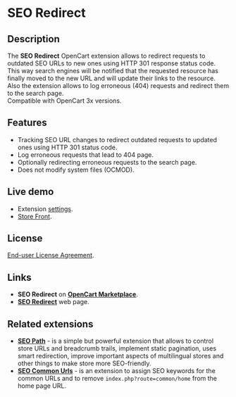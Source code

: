 # SEO Redirect

## Description
The **SEO Redirect** OpenCart extension allows to redirect requests to outdated SEO URLs to new ones using HTTP 301 response status code. This way search engines will be notified that the requested resource has finally moved to the new URL and will update their links to the resource. Also the  extension allows to log erroneous (404) requests and redirect them to the search page.  
Compatible with OpenCart 3x versions.

## Features
* Tracking SEO URL changes to redirect outdated requests to updated ones using HTTP 301 status code.
* Log erroneous requests that lead to 404 page.
* Optionally redirecting erroneous requests to the search page.
* Does not modify system files (OCMOD).

## Live demo
* Extension [settings](https://demo.ocmod.space/a/admin/index.php?route=extension/module/seo_redirect).
* [Store Front](https://demo.ocmod.space/a).

## License
[End-user License Agreement](https://raw.githubusercontent.com/ocmod-space/ocmod-seo-redirect/main/EULA.txt).

## Links
* **SEO Redirect** on [**OpenCart Marketplace**](https://www.opencart.com/index.php?route=marketplace/extension/info&extension_id=45459).
* [**SEO Redirect**](https://www.ocmod.space/seo-redirect) web page.

## Related extensions
* [**SEO Path**](https://www.opencart.com/index.php?route=marketplace/extension/info&extension_id=38192) - is a simple but powerful extension that allows to control store URLs and breadcrumb trails, implement static pagination, uses smart redirection, improve important aspects of multilingual stores and other things to make store more SEO-friendly.
* [**SEO Common Urls**](https://github.com/ocmod-space/ocmod-seo-common-urls) - is an extension to assign SEO keywords for the common URLs and to remove `index.php?route=common/home` from the home page URL.
